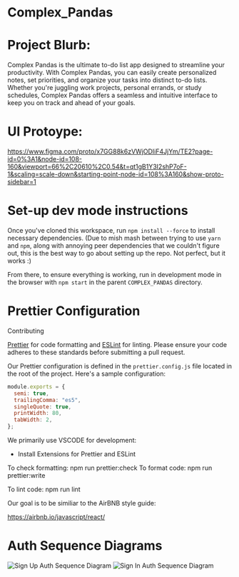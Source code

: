 # Complex_Pandas

# Project Blurb:

Complex Pandas is the ultimate to-do list app designed to streamline your productivity. With Complex Pandas, you can easily create personalized notes, set priorities, and organize your tasks into distinct to-do lists. Whether you're juggling work projects, personal errands, or study schedules, Complex Pandas offers a seamless and intuitive interface to keep you on track and ahead of your goals.

# UI Protoype:

https://www.figma.com/proto/x7GG88k6zVWjODIiF4JjYm/TE2?page-id=0%3A1&node-id=108-160&viewport=66%2C20610%2C0.54&t=qt1gB1Y3I2shP7oF-1&scaling=scale-down&starting-point-node-id=108%3A160&show-proto-sidebar=1


# Set-up dev mode instructions

Once you've cloned this workspace, run `npm install --force` to install necessary dependencies. (Due to mish mash between trying to use `yarn` and `npm`, along with annoying peer dependencies that we couldn't figure out, this is the best way to go about setting up the repo. Not perfect, but it works :)

From there, to ensure everything is working, run in development mode in the browser with `npm start` in the parent `COMPLEX_PANDAS` directory.


# Prettier Configuration

Contributing

 [Prettier](https://prettier.io/) for code formatting and [ESLint](https://eslint.org/) for linting. Please ensure your code adheres to these standards before submitting a pull request.

Our Prettier configuration is defined in the `prettier.config.js` file located in the root of the project. Here's a sample configuration:

```javascript
module.exports = {
  semi: true,
  trailingComma: "es5",
  singleQuote: true,
  printWidth: 80,
  tabWidth: 2,
};

```

We primarily use VSCODE for development:

- Install Extensions for Prettier and ESLint


To check formatting: npm run prettier:check
To format code: npm run prettier:write

To lint code: npm run lint

Our goal is to be similiar to the AirBNB style guide:

https://airbnb.io/javascript/react/

# Auth Sequence Diagrams

![Sign Up Auth Sequence Diagram](https://github.com/SahilGoel05/COMPLEX_PANDAS/assets/65931611/422b4072-13cf-407e-8815-89ee700c951c)
![Sign In Auth Sequence Diagram](https://github.com/SahilGoel05/COMPLEX_PANDAS/assets/65931611/b5fe2364-c883-496f-85d3-f72608dcd0f8)
